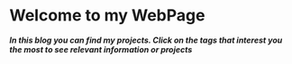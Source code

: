 # Welcome to my WebPage

_**In this blog you can find my projects. Click on the tags that interest you the most to see relevant information or projects**_
